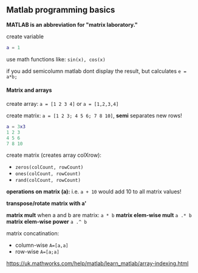 ## Matlab programming basics

**MATLAB is an abbreviation for "matrix laboratory."**

create variable

```matlab
a = 1
```

use math functions like: `sin(x), cos(x)`

if you add semicolumn matlab dont display the result, but calculates `e = a*b;`

#### Matrix and arrays

create array: `a = [1 2 3 4]` or `a = [1,2,3,4]`

create matrix: `a = [1 2 3; 4 5 6; 7 8 10]`, **semi** separates new rows!

```matlab
a = 3x3
1 2 3
4 5 6
7 8 10
```

create matrix (creates array colXrow):

-   `zeros(colCount, rowCount)`
-   `ones(colCount, rowCount)`
-   `rand(colCount, rowCount)`

**operations on matrix (a):**
i.e. `a + 10` would add 10 to all matrix values!

**transpose/rotate matrix with a'**

**matrix mult** when a and b are matrix: `a * b`
**matrix elem-wise mult** `a .* b`
**matrix elem-wise power** `a .^ b`

matrix concatination:

-   column-wise `A=[a,a]`
-   row-wise `A=[a;a]`

https://uk.mathworks.com/help/matlab/learn_matlab/array-indexing.html